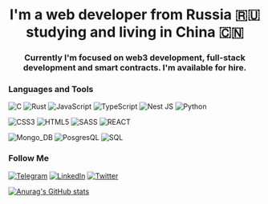 ###  
<div>
    <h1 align="center">
    I'm a web developer from Russia 🇷🇺 studying and living in China 🇨🇳
    </h1>
</div>

<div>
    <h3 align="center">
        Currently I'm focused on web3 development, full-stack development and smart contracts. I'm available for hire.
    <h3>
</div>


### Languages and Tools
![C](https://img.shields.io/badge/-C-000?style=for-the-badge&logo=C&logoColor=6296CC) ![Rust](https://img.shields.io/badge/-Rust-000?style=for-the-badge&logo=Rust&logoColor=CE412B) ![JavaScript](https://img.shields.io/badge/-JavaScript-000?style=for-the-badge&logo=JavaScript&logoColor=e9d54d) ![TypeScript](https://img.shields.io/badge/-TypeScript-000?style=for-the-badge&logo=TypeScript&logoColor=007acc) ![Nest JS](https://img.shields.io/badge/-Nest_JS-000?style=for-the-badge&logo=NestJS&logoColor=c8334d) ![Python](https://img.shields.io/badge/-Python-000?style=for-the-badge&logo=Python)

![CSS3](https://img.shields.io/badge/-CSS_3-000?style=for-the-badge&logo=CSS3&logoColor=3271b3) ![HTML5](https://img.shields.io/badge/-HTML_5-000?style=for-the-badge&logo=HTML5&) ![SASS](https://img.shields.io/badge/-SASS/SCSS-000?style=for-the-badge&logo=SASS&) ![REACT](https://img.shields.io/badge/-React_JS-000?style=for-the-badge&logo=react&)

![Mongo_DB](https://img.shields.io/badge/-Mongo_DB-000?style=for-the-badge&logo=Mongodb) ![PosgresQL](https://img.shields.io/badge/-PostgresQL-000?style=for-the-badge&logo=Postgresql) ![SQL](https://img.shields.io/badge/-SQL-000?style=for-the-badge&logo=mySQL)


### Follow Me
[![Telegram](https://img.shields.io/badge/-Telegram-000?style=flat-square&logo=Telegram&)](https://t.me/horza_21) [![LinkedIn](https://img.shields.io/badge/-LinkedIn-000?style=flat-square&logo=LinkedIn&logoColor=007BB6)](https://www.linkedin.com/in/ilia-shuianov-0a492b1a4/) [![Twitter](https://img.shields.io/badge/-Twitter-000?style=flat-square&logo=Twitter&logoColor=1C9DEB)](https://twitter.com/21Horza)

[![Anurag's GitHub stats](https://github-readme-stats.vercel.app/api?username=21Horza&show_icons=true&theme=dark)](https://github.com/anuraghazra/github-readme-stats)